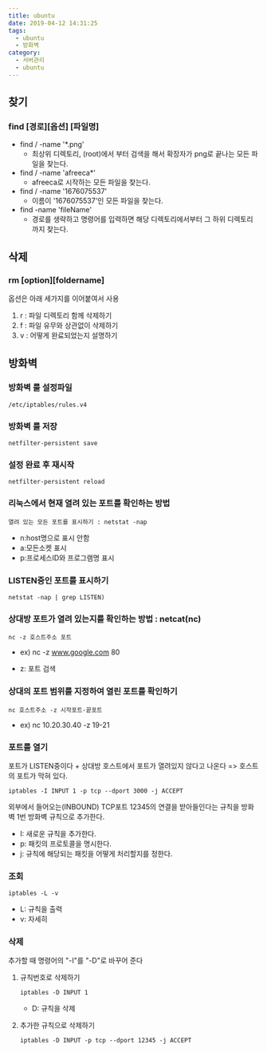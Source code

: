 ```yaml
---
title: ubuntu
date: 2019-04-12 14:31:25
tags:
  - ubuntu
  - 방화벽
category:
  - 서버관리
  - ubuntu
---
```


## 찾기

### find [경로][옵션] [파일명]

- find / -name '\*.png'
  - 최상위 디렉토리, (root)에서 부터 검색을 해서 확장자가 png로 끝나는 모든 파일을 찾는다.
- find / -name 'afreeca\*'
  - afreeca로 시작하는 모든 파일을 찾는다.
- find / -name '1676075537'
  - 이름이 '1676075537'인 모든 파일을 찾는다.
- find -name 'fileName'
  - 경로를 생략하고 명령어를 입력하면 해당 디렉토리에서부터 그 하위 디렉토리까지 찾는다.

## 삭제

### rm [option][foldername]

옵션은 아래 세가지를 이어붙여서 사용

1. r : 파일 디렉토리 함께 삭제하기
2. f : 파일 유무와 상관없이 삭제하기
3. v : 어떻게 완료되었는지 설명하기

## 방화벽

### 방화벽 룰 설정파일

```
/etc/iptables/rules.v4
```

### 방화벽 룰 저장

```
netfilter-persistent save
```

### 설정 완료 후 재시작

```
netfilter-persistent reload
```

### 리눅스에서 현재 열려 있는 포트를 확인하는 방법

```
열려 있는 모든 포트를 표시하기 : netstat -nap
```

- n:host명으로 표시 안함
- a:모든소켓 표시
- p:프로세스ID와 프로그램명 표시

### LISTEN중인 포트를 표시하기

```
netstat -nap | grep LISTEN)
```

### 상대방 포트가 열려 있는지를 확인하는 방법 : netcat(nc)

```
nc -z 호스트주소 포트
```

- ex) nc -z www.google.com 80

- z: 포트 검색

### 상대의 포트 범위를 지정하여 열린 포트를 확인하기

```
nc 호스트주소 -z 시작포트-끝포트
```

- ex) nc 10.20.30.40 -z 19-21

### 포트를 열기

포트가 LISTEN중이다 + 상대방 호스트에서 포트가 열려있지 않다고 나온다 => 호스트의 포트가 막혀 있다.

```
iptables -I INPUT 1 -p tcp --dport 3000 -j ACCEPT
```

외부에서 들어오는(INBOUND) TCP포트 12345의 연결을 받아들인다는 규칙을 방화벽 1번 방화벽 규칙으로 추가한다.

- I: 새로운 규칙을 추가한다.
- p: 패킷의 프로토콜을 명시한다.
- j: 규칙에 해당되는 패킷을 어떻게 처리할지를 정한다.

### 조회

```
iptables -L -v
```

- L: 규칙을 출력
- v: 자세히

### 삭제

추가할 때 명령어의 "-I"를 "-D"로 바꾸어 준다

1. 규칙번호로 삭제하기

   ```
   iptables -D INPUT 1
   ```

   - D: 규칙을 삭제

2. 추가한 규칙으로 삭제하기
   ```
   iptables -D INPUT -p tcp --dport 12345 -j ACCEPT
   ```
